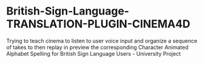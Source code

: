 # British-Sign-Language-TRANSLATION-PLUGIN-CINEMA4D
Trying to teach cinema to listen to user voice input and organize a sequence of takes to then replay in preview the corresponding Character Animated Alphabet Spelling for British Sign Language Users - University Project
